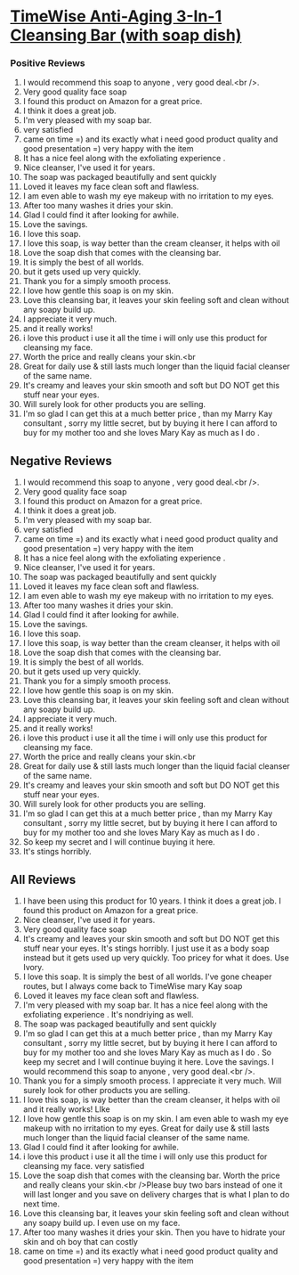 # [TimeWise Anti-Aging 3-In-1 Cleansing Bar (with soap dish)](https://products.checkmycream.com/products/TimeWise-Anti-Aging-3-In-1-Cleansing-Bar-(with-soap-dish).html)

### Positive Reviews

<ol>
      <li>I would recommend this soap to anyone , very good deal.&lt;br /&gt;.</li>
      <li>Very good quality face soap</li>
      <li>I found this product on Amazon for a great price.</li>
      <li>I think it does a great job.</li>
      <li>I&#x27;m very pleased with my soap bar.</li>
      <li>very satisfied</li>
      <li>came on time &#x3D;) and its exactly what i need good product quality and good presentation &#x3D;) very happy with the item</li>
      <li>It has a nice feel along with the exfoliating experience .</li>
      <li>Nice cleanser, I&#x27;ve used it for years.</li>
      <li>The soap was packaged beautifully and sent quickly</li>
      <li>Loved it leaves my face clean soft and flawless.</li>
      <li>I am even able to wash my eye makeup with no irritation to my eyes.  </li>
      <li>After too many washes it dries your skin.  </li>
      <li>Glad I could find it after looking for awhile.</li>
      <li>Love the savings.  </li>
      <li>I love this soap.  </li>
      <li>I love this soap, is way better than the cream cleanser, it helps with oil</li>
      <li>Love the soap dish that comes with the cleansing bar.</li>
      <li>It is simply the best of all worlds.  </li>
      <li>but it gets used up very quickly.  </li>
      <li>Thank you for a simply smooth process.  </li>
      <li>I love how gentle this soap is on my skin.  </li>
      <li>Love this cleansing bar, it leaves your skin feeling soft and clean without any soapy build up.  </li>
      <li>I appreciate it very much.  </li>
      <li>and  it really works!</li>
      <li>i love this product i use it all the time i will only use this product for cleansing my face.</li>
      <li>Worth the price and really cleans your skin.&lt;br</li>
      <li>Great for daily use &amp; still lasts much longer than the liquid facial cleanser of the same name.</li>
      <li>It&#x27;s creamy and leaves your skin smooth and soft but DO NOT get this stuff near your eyes.  </li>
      <li>Will surely look for other products you are selling.</li>
      <li>I&#x27;m so glad I can get this at a much better price , than my Marry Kay consultant , sorry  my little secret,  but by buying it here I can afford to buy for my  mother too and she loves Mary Kay as much as I do .</li>
</ol>


<h2>Negative Reviews</h2>
<ol>
<li> I would recommend this soap to anyone , very good deal.&lt;br /&gt;.</li>
<li> Very good quality face soap</li>
<li> I found this product on Amazon for a great price.</li>
<li> I think it does a great job.</li>
<li> I&#x27;m very pleased with my soap bar.</li>
<li> very satisfied</li>
<li> came on time &#x3D;) and its exactly what i need good product quality and good presentation &#x3D;) very happy with the item</li>
<li> It has a nice feel along with the exfoliating experience .</li>
<li> Nice cleanser, I&#x27;ve used it for years.</li>
<li> The soap was packaged beautifully and sent quickly</li>
<li> Loved it leaves my face clean soft and flawless.</li>
<li> I am even able to wash my eye makeup with no irritation to my eyes.  </li>
<li> After too many washes it dries your skin.  </li>
<li> Glad I could find it after looking for awhile.</li>
<li> Love the savings.  </li>
<li> I love this soap.  </li>
<li> I love this soap, is way better than the cream cleanser, it helps with oil</li>
<li> Love the soap dish that comes with the cleansing bar.</li>
<li> It is simply the best of all worlds.  </li>
<li> but it gets used up very quickly.  </li>
<li> Thank you for a simply smooth process.  </li>
<li> I love how gentle this soap is on my skin.  </li>
<li> Love this cleansing bar, it leaves your skin feeling soft and clean without any soapy build up.  </li>
<li> I appreciate it very much.  </li>
<li> and  it really works!</li>
<li> i love this product i use it all the time i will only use this product for cleansing my face.</li>
<li> Worth the price and really cleans your skin.&lt;br</li>
<li> Great for daily use &amp; still lasts much longer than the liquid facial cleanser of the same name.</li>
<li> It&#x27;s creamy and leaves your skin smooth and soft but DO NOT get this stuff near your eyes.  </li>
<li> Will surely look for other products you are selling.</li>
<li> I&#x27;m so glad I can get this at a much better price , than my Marry Kay consultant , sorry  my little secret,  but by buying it here I can afford to buy for my  mother too and she loves Mary Kay as much as I do .</li>
<li> So keep my secret  and I will continue buying it here.</li>
<li> It&#x27;s stings horribly.  </li>
</ol>

<h2>All Reviews</h2>

<ol>
    <li> I have been using this product for 10 years. I think it does a great job. I found this product on Amazon for a great price.</li>
    <li> Nice cleanser, I&#x27;ve used it for years.</li>
    <li> Very good quality face soap</li>
    <li> It&#x27;s creamy and leaves your skin smooth and soft but DO NOT get this stuff near your eyes.  It&#x27;s stings horribly.  I just use it as a body soap instead but it gets used up very quickly.  Too pricey for what it does.  Use Ivory.</li>
    <li> I love this soap.  It is simply the best of all worlds.  I&#x27;ve gone cheaper routes, but I always come back to TimeWise mary Kay soap</li>
    <li> Loved it leaves my face clean soft and flawless.</li>
    <li> I&#x27;m very pleased with my soap bar. It has a nice feel along with the exfoliating experience . It&#x27;s nondriying as well.</li>
    <li> The soap was packaged beautifully and sent quickly</li>
    <li> I&#x27;m so glad I can get this at a much better price , than my Marry Kay consultant , sorry  my little secret,  but by buying it here I can afford to buy for my  mother too and she loves Mary Kay as much as I do . So keep my secret  and I will continue buying it here. Love the savings.  I would recommend this soap to anyone , very good deal.&lt;br /&gt;.</li>
    <li> Thank you for a simply smooth process.  I appreciate it very much.  Will surely look for other products you are selling.</li>
    <li> I love this soap, is way better than the cream cleanser, it helps with oil and  it really works! LIke</li>
    <li> I love how gentle this soap is on my skin.  I am even able to wash my eye makeup with no irritation to my eyes.  Great for daily use &amp; still lasts much longer than the liquid facial cleanser of the same name.</li>
    <li> Glad I could find it after looking for awhile.</li>
    <li> i love this product i use it all the time i will only use this product for cleansing my face. very satisfied</li>
    <li> Love the soap dish that comes with the cleansing bar. Worth the price and really cleans your skin.&lt;br /&gt;Please buy two bars instead of one it will last longer and you save on delivery charges that is what I plan to do next time.</li>
    <li> Love this cleansing bar, it leaves your skin feeling soft and clean without any soapy build up.  I even use on my face.</li>
    <li> After too many washes it dries your skin.  Then you have to hidrate your skin and oh boy that can costly</li>
    <li> came on time &#x3D;) and its exactly what i need good product quality and good presentation &#x3D;) very happy with the item</li>
</ol>




